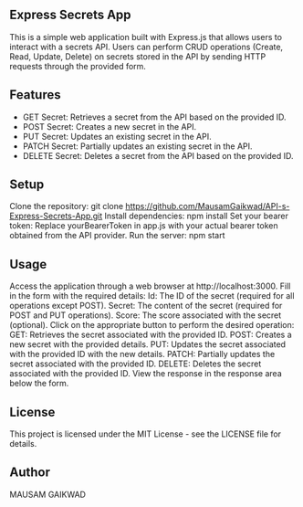 ## Express Secrets App
This is a simple web application built with Express.js that allows users to interact with a secrets API. Users can perform CRUD operations (Create, Read, Update, Delete) on secrets stored in the API by sending HTTP requests through the provided form.

## Features
* GET Secret: Retrieves a secret from the API based on the provided ID.
* POST Secret: Creates a new secret in the API.
* PUT Secret: Updates an existing secret in the API.
* PATCH Secret: Partially updates an existing secret in the API.
* DELETE Secret: Deletes a secret from the API based on the provided ID.
## Setup
Clone the repository: git clone https://github.com/MausamGaikwad/API-s-Express-Secrets-App.git
Install dependencies: npm install
Set your bearer token: Replace yourBearerToken in app.js with your actual bearer token obtained from the API provider.
Run the server: npm start
## Usage
Access the application through a web browser at http://localhost:3000.
Fill in the form with the required details:
Id: The ID of the secret (required for all operations except POST).
Secret: The content of the secret (required for POST and PUT operations).
Score: The score associated with the secret (optional).
Click on the appropriate button to perform the desired operation:
GET: Retrieves the secret associated with the provided ID.
POST: Creates a new secret with the provided details.
PUT: Updates the secret associated with the provided ID with the new details.
PATCH: Partially updates the secret associated with the provided ID.
DELETE: Deletes the secret associated with the provided ID.
View the response in the response area below the form.
## License
This project is licensed under the MIT License - see the LICENSE file for details.

## Author
MAUSAM GAIKWAD
